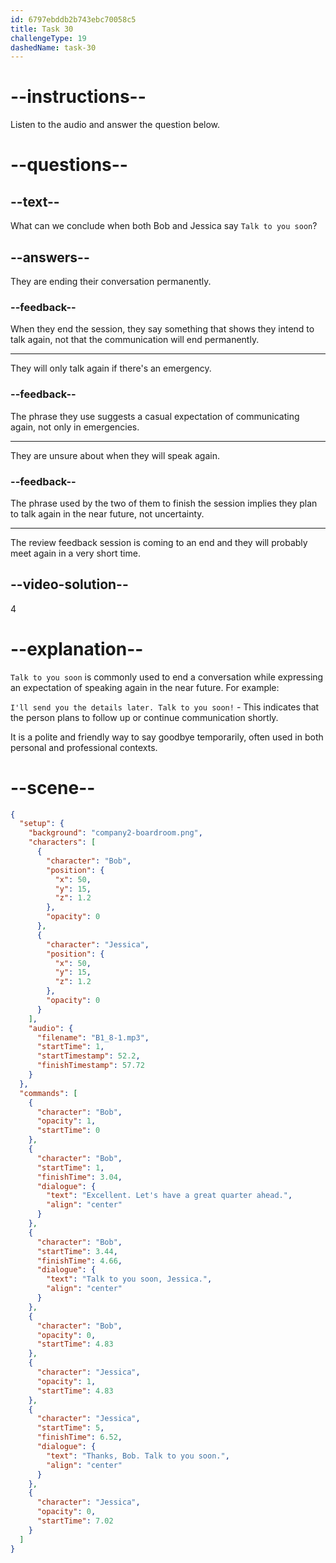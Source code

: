 ```yaml
---
id: 6797ebddb2b743ebc70058c5
title: Task 30
challengeType: 19
dashedName: task-30
---
```


<!-- (Audio) Bob: Excellent. Let's have a great quarter ahead. Talk to you soon, Jessica. Jessica: Thanks, Bob. Talk to you soon. -->

# --instructions--

Listen to the audio and answer the question below.

# --questions--

## --text--

What can we conclude when both Bob and Jessica say `Talk to you soon`?

## --answers--

They are ending their conversation permanently.

### --feedback--

When they end the session, they say something that shows they intend to talk again, not that the communication will end permanently.

---

They will only talk again if there's an emergency.

### --feedback--

The phrase they use suggests a casual expectation of communicating again, not only in emergencies.

---

They are unsure about when they will speak again.

### --feedback--

The phrase used by the two of them to finish the session implies they plan to talk again in the near future, not uncertainty.

---

The review feedback session is coming to an end and they will probably meet again in a very short time.

## --video-solution--

4

# --explanation--

`Talk to you soon` is commonly used to end a conversation while expressing an expectation of speaking again in the near future. For example:

`I'll send you the details later. Talk to you soon!` - This indicates that the person plans to follow up or continue communication shortly.

It is a polite and friendly way to say goodbye temporarily, often used in both personal and professional contexts.

# --scene--

```json
{
  "setup": {
    "background": "company2-boardroom.png",
    "characters": [
      {
        "character": "Bob",
        "position": {
          "x": 50,
          "y": 15,
          "z": 1.2
        },
        "opacity": 0
      },
      {
        "character": "Jessica",
        "position": {
          "x": 50,
          "y": 15,
          "z": 1.2
        },
        "opacity": 0
      }
    ],
    "audio": {
      "filename": "B1_8-1.mp3",
      "startTime": 1,
      "startTimestamp": 52.2,
      "finishTimestamp": 57.72
    }
  },
  "commands": [
    {
      "character": "Bob",
      "opacity": 1,
      "startTime": 0
    },
    {
      "character": "Bob",
      "startTime": 1,
      "finishTime": 3.04,
      "dialogue": {
        "text": "Excellent. Let's have a great quarter ahead.",
        "align": "center"
      }
    },
    {
      "character": "Bob",
      "startTime": 3.44,
      "finishTime": 4.66,
      "dialogue": {
        "text": "Talk to you soon, Jessica.",
        "align": "center"
      }
    },
    {
      "character": "Bob",
      "opacity": 0,
      "startTime": 4.83
    },
    {
      "character": "Jessica",
      "opacity": 1,
      "startTime": 4.83
    },
    {
      "character": "Jessica",
      "startTime": 5,
      "finishTime": 6.52,
      "dialogue": {
        "text": "Thanks, Bob. Talk to you soon.",
        "align": "center"
      }
    },
    {
      "character": "Jessica",
      "opacity": 0,
      "startTime": 7.02
    }
  ]
}
```
